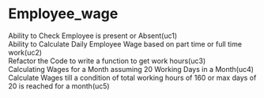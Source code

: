# Employee_wage
 Ability to Check Employee is present or Absent(uc1)   
 Ability to Calculate Daily Employee Wage based on part time or full time work(uc2)    
 Refactor the Code to write a function to get work hours(uc3)       
 Calculating Wages for a Month assuming 20 Working Days in a Month(uc4)              
 Calculate Wages till a condition of total working hours of 160 or max days of 20 is reached for a month(uc5)   
